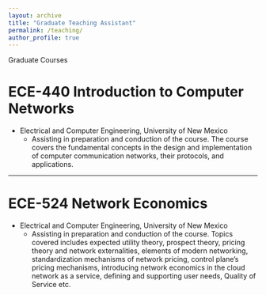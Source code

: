 ```yaml
---
layout: archive
title: "Graduate Teaching Assistant"
permalink: /teaching/
author_profile: true
---
```



Graduate Courses



ECE-440 Introduction to Computer Networks
======
* Electrical and Computer Engineering, University of New Mexico
    - Assisting in preparation and conduction of the course. The course covers the fundamental concepts in the design and implementation of computer communication networks, their protocols, and applications.

---

ECE-524 Network Economics
======
* Electrical and Computer Engineering, University of New Mexico
    - Assisting in preparation and conduction of the course. Topics covered includes expected utility theory, prospect theory, pricing theory and network externalities, elements of modern networking, standardization mechanisms of network pricing, control plane’s pricing mechanisms, introducing network economics in the cloud network as a service, defining and supporting user needs, Quality of Service etc.
